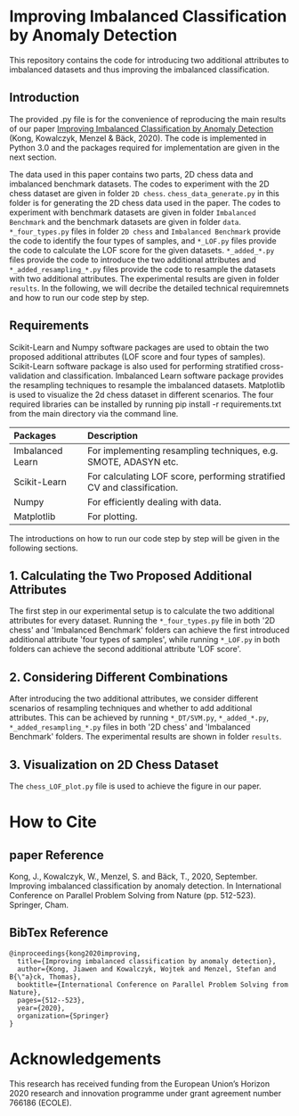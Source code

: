 # Improving Imbalanced Classification by Anomaly Detection
This repository contains the code for introducing two additional attributes to imbalanced datasets and thus improving the imbalanced classification. 

## Introduction
The provided .py file is for the convenience of reproducing the main results of our paper [Improving Imbalanced Classification by Anomaly Detection](https://link.springer.com/chapter/10.1007/978-3-030-58112-1_35) (Kong, Kowalczyk, Menzel & Bäck, 2020). The code is implemented in Python 3.0 and the packages required for implementation are given in the next section.

The data used in this paper contains two parts, 2D chess data and imbalanced benchmark datasets. The codes to experiment with the 2D chess dataset are given in folder `2D chess`. `chess_data_generate.py` in this folder is for generating the 2D chess data used in the paper. The codes to experiment with benchmark datasets are given in folder `Imbalanced Benchmark` and the benchmark datasets are given in folder `data`. `*_four_types.py` files in folder `2D chess` and `Imbalanced Benchmark` provide the code to identify the four types of samples, and `*_LOF.py` files provide the code to calculate the LOF score for the given datasets. `*_added_*.py` files provide the code to introduce the two additional attributes and `*_added_resampling_*.py` files provide the code to resample the datasets with two additional attributes. The experimental results are given in folder `results`. In the following, we will decribe the detailed technical requiremnets and how to run our code step by step.

## Requirements

Scikit-Learn and Numpy software packages are used to obtain the two proposed additional attributes (LOF score and four types of samples). Scikit-Learn software package is also used for performing stratified cross-validation and classification. Imbalanced Learn software package provides the resampling techniques to resample the imbalanced datasets. Matplotlib is used to visualize the 2d chess dataset in different scenarios. The four required libraries can be installed by running pip install -r requirements.txt from the main directory via the command line.

| Packages | Description |
| :----------- | :------------ | 
| Imbalanced Learn | For implementing resampling techniques, e.g. SMOTE, ADASYN etc. | 
| Scikit-Learn | For calculating LOF score, performing stratified CV and classification. |
| Numpy | For efficiently dealing with data. |
| Matplotlib | For plotting.|

The introductions on how to run our code step by step will be given in the following sections.

## 1. Calculating the Two Proposed Additional Attributes

The first step in our experimental setup is to calculate the two additional attributes for every dataset. Running the `*_four_types.py` file in both '2D chess' and 'Imbalanced Benchmark' folders can achieve the first introduced additional attribute 'four types of samples', while running `*_LOF.py` in both folders can achieve the second additional attribute 'LOF score'.

## 2. Considering Different Combinations

After introducing the two additional attributes, we consider different scenarios of resampling techniques and whether to add additional attributes. This can be achieved by running `*_DT/SVM.py`, `*_added_*.py`, `*_added_resampling_*.py` files in both '2D chess' and 'Imbalanced Benchmark' folders. The experimental results are shown in folder `results`.

## 3. Visualization on 2D Chess Dataset

The `chess_LOF_plot.py` file is used to achieve the figure in our paper.

# How to Cite
## paper Reference
Kong, J., Kowalczyk, W., Menzel, S. and Bäck, T., 2020, September. Improving imbalanced classification by anomaly detection. In International Conference on Parallel Problem Solving from Nature (pp. 512-523). Springer, Cham.

## BibTex Reference
```
@inproceedings{kong2020improving,
  title={Improving imbalanced classification by anomaly detection},
  author={Kong, Jiawen and Kowalczyk, Wojtek and Menzel, Stefan and B{\"a}ck, Thomas},
  booktitle={International Conference on Parallel Problem Solving from Nature},
  pages={512--523},
  year={2020},
  organization={Springer}
}
```

# Acknowledgements
This research has received funding from the European Union’s Horizon 2020 research and innovation programme under grant agreement number 766186 (ECOLE).

